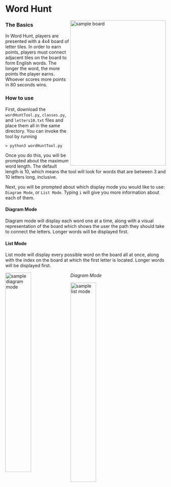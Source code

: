 # Word Hunt  

<img src="https://github.com/k-gerner/Game-Pigeon-Solvers/blob/master/Images/Word%20Hunt/sampleWordHuntBoard.jpeg" alt = "sample board" width="300" height="455" align = "right">     

### The Basics  
In Word Hunt, players are presented with a 4x4 board of letter tiles. In order to earn points, players must connect adjacent tiles on the board to form English words. The longer the word, the more points the player earns. Whoever scores more points in 80 seconds wins.
### How to use
First, download the `wordHuntTool.py`, `classes.py`, and `letters10.txt` files and place them all in the same directory. You can invoke the tool by running  
```
> python3 wordHuntTool.py
```
Once you do this, you will be prompted about the maximum word length. The default length is 10, which means the tool will look for words that are between 3 and 10 letters long, inclusive.  

Next, you will be prompted about which display mode you would like to use: `Diagram Mode`, or `List Mode`. Typing `i` will give you more information about each of them. 
#### Diagram Mode
Diagram mode will display each word one at a time, along with a visual representation of the board which shows the user the path they should take to connect the letters. Longer words will be displayed first.  

#### List Mode
List mode will display every possible word on the board all at once, along with the index on the board at which the first letter is located. Longer words will be displayed first.  

<p>
<img src="https://github.com/k-gerner/Game-Pigeon-Solvers/blob/master/Images/Word%20Hunt/sampleDiagramMode.png" alt = "sample diagram mode" width = "40%" align = "left">
<em>Diagram Mode</em>
</p>
<img src="https://github.com/k-gerner/Game-Pigeon-Solvers/blob/master/Images/Word%20Hunt/sampleListMode.png" alt = "sample list mode" width = "40%"> 
